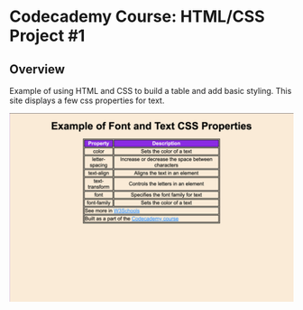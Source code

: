 # Codecademy Course: HTML/CSS Project #1

## Overview
Example of using HTML and CSS to build a table and add basic styling. 
This site displays a few css properties for text.

<p align="left">
  <img src="assets/site.png" width="546">
</p>
